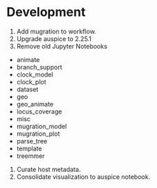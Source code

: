 # Development

1. Add mugration to workflow.
1. Upgrade auspice to 2.25.1
1. Remove old Jupyter Notebooks

- animate
- branch_support
- clock_model
- clock_plot
- dataset
- geo
- geo_animate
- locus_coverage
- misc
- mugration_model
- mugration_plot
- parse_tree
- template
- treemmer

1. Curate host metadata.
1. Consolidate visualization to auspice notebook.
